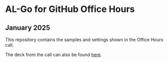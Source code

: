 # AL-Go for GitHub Office Hours

## January 2025

This repository contains the samples and settings shown in the Office Hours call.

The deck from the call can also be found [here](https://github.com/BusinessCentralApps/AL-Go-OfficeHours-2025-1/raw/refs/heads/main/AL-Go%20for%20GitHub%20Office%20Hours%202025-1.pptx).
